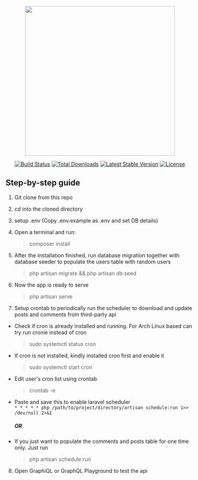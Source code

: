 <p align="center"><a href="https://laravel.com" target="_blank"><img src="https://raw.githubusercontent.com/laravel/art/master/logo-lockup/5%20SVG/2%20CMYK/1%20Full%20Color/laravel-logolockup-cmyk-red.svg" width="400"></a></p>

<p align="center">
<a href="https://travis-ci.org/laravel/framework"><img src="https://travis-ci.org/laravel/framework.svg" alt="Build Status"></a>
<a href="https://packagist.org/packages/laravel/framework"><img src="https://img.shields.io/packagist/dt/laravel/framework" alt="Total Downloads"></a>
<a href="https://packagist.org/packages/laravel/framework"><img src="https://img.shields.io/packagist/v/laravel/framework" alt="Latest Stable Version"></a>
<a href="https://packagist.org/packages/laravel/framework"><img src="https://img.shields.io/packagist/l/laravel/framework" alt="License"></a>
</p>

## Step-by-step guide

1. Git clone from this repo


2. cd into the cloned directory


3. setup .env (Copy .env.example as .env and set DB details)


4. Open a terminal and run:
    > composer install


5. After the installation finished, run database migration together with database seeder to populate the users table with random users
    > php artisan migrate && php artisan db:seed


6. Now the app is ready to serve
    > php artisan serve


7. Setup crontab to periodically run the scheduler to download and update posts and comments from third-party api
*   Check if cron is already installed and running. For Arch Linux based can try run cronie instead of cron
    > sudo systemctl status cron
*   If cron is not installed, kindly installed cron first and enable it
    > sudo systemctl start cron
*   Edit user's cron list using crontab
    > crontab -e
*   Paste and save this to enable laravel scheduler<br>
    `* * * * * php /path/to/project/directory/artisan schedule:run 1>> /dev/null 2>&1`
    <h5>OR</h5>
*   If you just want to populate the comments and posts table for one time only. Just run
    > php artisan schedule:run


8. Open GraphiQL or GraphQL Playground to test the api
